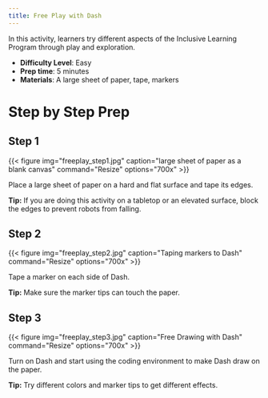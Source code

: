 ```yaml
---
title: Free Play with Dash
---
```


In this activity, learners try different aspects of the Inclusive Learning Program through play and exploration.


- **Difficulty Level**: Easy
- **Prep time**: 5 minutes
- **Materials**: A large sheet of paper, tape, markers


# Step by Step Prep
## Step 1
{{< figure
img="freeplay_step1.jpg"
caption="large sheet of paper as a blank canvas"
command="Resize"
options="700x" >}}

Place a large sheet of paper on a hard and flat surface and tape its edges.

**Tip:** If you are doing this activity on a tabletop or an elevated surface, block the edges to prevent robots from falling.

## Step 2
{{< figure
img="freeplay_step2.jpg"
caption="Taping markers to Dash"
command="Resize"
options="700x" >}}

Tape a marker on each side of Dash.

**Tip:** Make sure the marker tips can touch the paper.

## Step 3
{{< figure
img="freeplay_step3.jpg"
caption="Free Drawing with Dash"
command="Resize"
options="700x" >}}

Turn on Dash and start using the coding environment to make Dash draw on the paper.

**Tip:** Try different colors and marker tips to get different effects.

